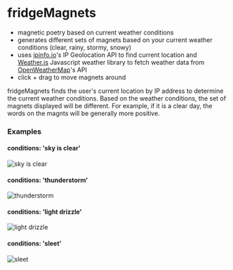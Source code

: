 fridgeMagnets
=============
- magnetic poetry based on current weather conditions
- generates different sets of magnets based on your current weather conditions (clear, rainy, stormy, snowy)
- uses [ipinfo.io](http://ipinfo.io/)'s IP Geolocation API to find current location and [Weather.js](http://weatherjs.com/) Javascript weather library to fetch weather data from [OpenWeatherMap](http://openweathermap.org/)'s API
- click + drag to move magnets around

fridgeMagnets finds the user's current location by IP address to determine the current weather conditions.
Based on the weather conditions, the set of magnets displayed will be different. For example, if it is a 
clear day, the words on the magnts will be generally more positive.

### Examples

#### conditions: 'sky is clear'
![sky is clear](http://i.imgur.com/s71rnbH.png)

#### conditions: 'thunderstorm'
![thunderstorm](http://i.imgur.com/G41XbAM.png)

#### conditions: 'light drizzle'
![light drizzle](http://i.imgur.com/TCU7uGc.png)

#### conditions: 'sleet'
![sleet](http://i.imgur.com/IjjEY1N.png)
